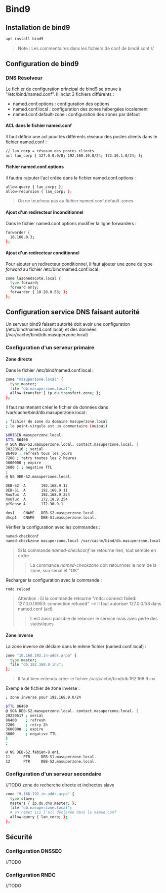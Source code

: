 # Bind9
## Installation de bind9

```bash
apt install bind9
```

> Note : Les commentaires dans les fichiers de conf de bind9 sont //

## Configuration de bind9

### DNS Résolveur

Le fichier de configuration principal de bind9 se trouve à "/etc/bind/named.conf". Il inclut 3 fichiers différents :
- named.conf.options : configuration des options
- named.conf.local : configuration des zones hébergées localement
- named.conf.default-zone : configuration des zones par défaut

#### ACL dans le fichier named.conf

Il faut définir une acl pour les différents réseaux des postes clients dans le fichier named.conf :

```bash 
// lan_corp = réseaux des postes clients
acl lan_corp { 127.0.0.0/8; 192.168.10.0/24; 172.30.1.0/24; };
```

#### Fichier named.conf.options

Il faudra rajouter l'acl créée dans le fichier named.conf.options :

```bash
allow-query { lan_corp; };
allow-recursion { lan_corp; };
```

> On ne touchera pas au fichier named.conf.default-zones

#### Ajout d'un redirecteur inconditionnel

Dans le fichier named.conf.options modifier la ligne forwarders :

```bash
forwarder {
  10.168.0.3;
};
```

#### Ajout d'un redirecteur conditionnel

Pour ajouter un redirecteur conditionnel, il faut ajouter une zone de type *forward* au fichier /etc/bind/named.conf.local :

```bash
zone lazonedacote.local {
  type forward;
  forward only;
  forwarder { 10.20.0.53; };
};
```

## Configuration service DNS faisant autorité

Un serveur bind9 faisant autorité doit avoir une configuration (/etc/bind/named.conf.local) et des données (/var/cache/bind/db.masuperzone.local)

### Configuration d'un serveur primaire

#### Zone directe 

Dans le fichier /etc/bind/named.conf.local : 

```bash
zone "masuperzone.local" {
  type master;
  file "db.masuperzone.local";
  allow-transfer { ip.du.transfert.zone; };
};
```
Il faut maintenant créer le fichier de données dans /var/cache/bind/db.masuperzone.local :

```bash
; fichier de zone du domaine masuperzone.local
; le point-virgule est un commentaire (ouioui)

$ORIGIN masuperzone.local.
$TTL 86400
@ SOA DEB-S2.masuperzone.local. contact.masuperzone.local. (
20220616 ; serial
86400 ; refresh tous les jours
7200 ; retry toutes les 2 heures
3600000 ; expire
3600 ) ; negative TTL
;
@ NS DEB-S2.masuperzone.local.

DEB-S2  A       192.168.9.12
DEB-S1  A       192.168.9.11
RouTux  A       192.168.9.254
RouTux  A       172.18.9.254
pfSense A       172.30.9.1

dns1    CNAME   DEB-S2.masuperzone.local.
dhcp1   CNAME   DEB-S1.masuperzone.local.

```

Vérifier la configuration avec les commandes : 

```bash
named-checkconf
named-checkzone masuperzone.local /var/cache/bind/db.masuperzone.local
```
> Si la commande *named-checkconf* ne retourne rien, tout semble en ordre
> > La commande *named-checkzone* doit retournner le nom de la zone, son serial et "OK"

Recharger la configuration avec la commande :

```bash
rndc reload
```
> Attention : Si la commande retourne "rndc: connect failed: 127.0.0.1#953: connection refused" --> Il faut autoriser 127.0.0.1/8 dans named.conf (acl)
> > Il est aussi possible de relancer le service mais avec perte des statistiques

#### Zone inverse

La zone inverse de déclare dans le même fichier (named.conf.local) :

```bash
zone "10.168.192.in-addr.arpa" {
  type master;
  file "db.192.168.9.inv";
};
```
> Il faut bien entendu créer le fichier /var/cache/bind/db.192.168.9.inv

Exemple de fichier de zone inverse :

```bash
; zone inverse pour 192.168.9.0/24

$TTL 86400
@ SOA DEB-S2.masuperzone.local. contact.masuperzone.local. (
20220617 ; serial
86400    ; refresh
7200     ; retry 2h
3600000  ; expire
3600     ; negative TTL
)
;

@ NS DEB-S2.fabien-9.eni.
11      PTR     DEB-S1.masuperzone.local.
12      PTR     DEB-S2.masuperzone.local.

```

### Configuration d'un serveur secondaire
//TODO zone de recherche directe et indirectes slave

```bash
zone "9.168.192.in-addr.arpa" {
  type slave;
  masters { ip.du.dns.master; };
  file "db.masuperzone.local";
  # on remet ici l'acl déclarée dans le named.conf
  allow-query { lan_corp; }; 
};
```

## Sécurité

### Configuration DNSSEC

//TODO


### Configuration RNDC

//TODO

